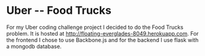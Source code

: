 Uber -- Food Trucks
===================

For my Uber coding challenge project I decided to do the Food Trucks problem. 
It is hosted at http://floating-everglades-8049.herokuapp.com. For the frontend 
I chose to use Backbone.js and for the backend I use flask with a mongodb database.
